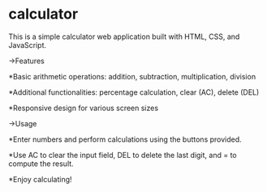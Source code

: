 # calculator
This is a simple calculator web application built with HTML, CSS, and JavaScript.

->Features

*Basic arithmetic operations: addition, subtraction, multiplication, division

*Additional functionalities: percentage calculation, clear (AC), delete (DEL)

*Responsive design for various screen sizes


->Usage

*Enter numbers and perform calculations using the buttons provided.

*Use AC to clear the input field, DEL to delete the last digit, and = to compute the result.

*Enjoy calculating!
